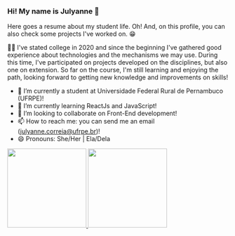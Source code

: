 ### Hi! My name is Julyanne 👋

Here goes a resume about my student life. Oh! And, on this profile, you can also check some projects I've worked on. 😁

🙋‍♀️ I've stated college in 2020 and since the beginning I've gathered good experience about technologies and the mechanisms we may use. During this time, I've participated on projects developed on the disciplines, but also one on extension. So far on the course, I'm still learning and enjoying the path, looking forward to getting new knowledge and improvements on skills!

- 🔭 I’m currently a student at Universidade Federal Rural de Pernambuco (UFRPE)!
- 🌱 I’m currently learning ReactJs and JavaScript!
- 👯 I’m looking to collaborate on Front-End development!
- 📫 How to reach me: you can send me an email (julyanne.correia@ufrpe.br)!
- 😄 Pronouns: She/Her | Ela/Dela

<div>
  <a href="https://github.com/seu-usuário-aqui">
  <img height="180em" src="https://github-readme-stats.vercel.app/api/top-langs/?username=koda-ms&layout=compact&langs_count=7&theme=dracula"/>
  <img height="180em" src="https://github-readme-stats.vercel.app/api?username=koda-ms&show_icons=true&theme=dracula&include_all_commits=true&count_private=true"/>
</div>
